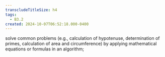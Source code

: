 ```yaml
---
transcludeTitleSize: h4
tags:
  - B3.2
created: 2024-10-07T06:52:18.000-0400
---
```

solve common problems (e.g., calculation of hypotenuse, determination of primes, calculation of area and circumference) by applying mathematical equations or formulas in an algorithm;